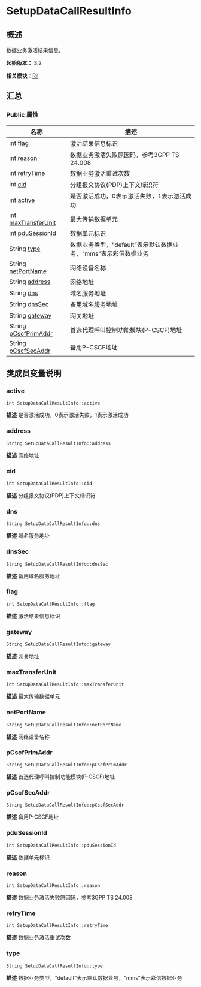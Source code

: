 # SetupDataCallResultInfo


## 概述

数据业务激活结果信息。

**起始版本：** 3.2

**相关模块：**[Ril](_ril_v10.md)


## 汇总


### Public 属性

| 名称 | 描述 | 
| -------- | -------- |
| int [flag](#flag) | 激活结果信息标识  | 
| int [reason](#reason) | 数据业务激活失败原因码，参考3GPP TS 24.008  | 
| int [retryTime](#retrytime) | 数据业务激活重试次数  | 
| int [cid](#cid) | 分组报文协议(PDP)上下文标识符  | 
| int [active](#active) | 是否激活成功，0表示激活失败，1表示激活成功  | 
| int [maxTransferUnit](#maxtransferunit) | 最大传输数据单元  | 
| int [pduSessionId](#pdusessionid) | 数据单元标识  | 
| String [type](#type) | 数据业务类型，“default”表示默认数据业务，“mms”表示彩信数据业务  | 
| String [netPortName](#netportname) | 网络设备名称  | 
| String [address](#address) | 网络地址  | 
| String [dns](#dns) | 域名服务地址  | 
| String [dnsSec](#dnssec) | 备用域名服务地址  | 
| String [gateway](#gateway) | 网关地址  | 
| String [pCscfPrimAddr](#pcscfprimaddr) | 首选代理呼叫控制功能模块(P-CSCF)地址  | 
| String [pCscfSecAddr](#pcscfsecaddr) | 备用P-CSCF地址  | 


## 类成员变量说明


### active

```
int SetupDataCallResultInfo::active
```
**描述**
是否激活成功，0表示激活失败，1表示激活成功


### address

```
String SetupDataCallResultInfo::address
```
**描述**
网络地址


### cid

```
int SetupDataCallResultInfo::cid
```
**描述**
分组报文协议(PDP)上下文标识符


### dns

```
String SetupDataCallResultInfo::dns
```
**描述**
域名服务地址


### dnsSec

```
String SetupDataCallResultInfo::dnsSec
```
**描述**
备用域名服务地址


### flag

```
int SetupDataCallResultInfo::flag
```
**描述**
激活结果信息标识


### gateway

```
String SetupDataCallResultInfo::gateway
```
**描述**
网关地址


### maxTransferUnit

```
int SetupDataCallResultInfo::maxTransferUnit
```
**描述**
最大传输数据单元


### netPortName

```
String SetupDataCallResultInfo::netPortName
```
**描述**
网络设备名称


### pCscfPrimAddr

```
String SetupDataCallResultInfo::pCscfPrimAddr
```
**描述**
首选代理呼叫控制功能模块(P-CSCF)地址


### pCscfSecAddr

```
String SetupDataCallResultInfo::pCscfSecAddr
```
**描述**
备用P-CSCF地址


### pduSessionId

```
int SetupDataCallResultInfo::pduSessionId
```
**描述**
数据单元标识


### reason

```
int SetupDataCallResultInfo::reason
```
**描述**
数据业务激活失败原因码，参考3GPP TS 24.008


### retryTime

```
int SetupDataCallResultInfo::retryTime
```
**描述**
数据业务激活重试次数


### type

```
String SetupDataCallResultInfo::type
```
**描述**
数据业务类型，“default”表示默认数据业务，“mms”表示彩信数据业务
